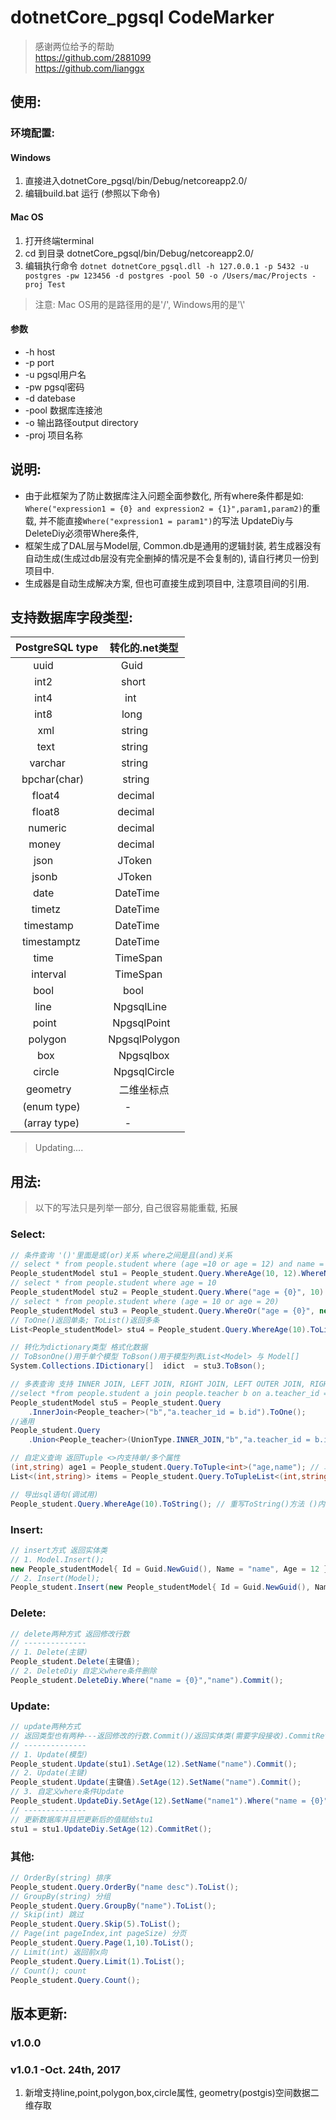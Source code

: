 # dotnetCore_pgsql CodeMarker
>感谢两位给予的帮助</br>
>https://github.com/2881099</br>
>https://github.com/lianggx
## 使用: 
### 环境配置: 
#### Windows
1. 直接进入dotnetCore_pgsql/bin/Debug/netcoreapp2.0/
2. 编辑build.bat 运行 (参照以下命令)
#### Mac OS
1. 打开终端terminal
2. cd 到目录 dotnetCore_pgsql/bin/Debug/netcoreapp2.0/
3. 编辑执行命令
`dotnet dotnetCore_pgsql.dll -h 127.0.0.1 -p 5432 -u postgres -pw 123456 -d postgres -pool 50 -o /Users/mac/Projects -proj Test`
> 注意: Mac OS用的是路径用的是'/', Windows用的是'\\'
#### 参数
- -h host
- -p port
- -u pgsql用户名
- -pw pgsql密码
- -d datebase
- -pool 数据库连接池
- -o 输出路径output directory
- -proj 项目名称
## 说明:
* 由于此框架为了防止数据库注入问题全面参数化, 所有where条件都是如: `Where("expression1 = {0} and expression2 = {1}",param1,param2)`的重载, 并不能直接`Where("expression1 = param1")`的写法 UpdateDiy与DeleteDiy必须带Where条件,
* 框架生成了DAL层与Model层, Common.db是通用的逻辑封装, 若生成器没有自动生成(生成过db层没有完全删掉的情况是不会复制的), 请自行拷贝一份到项目中. 
* 生成器是自动生成解决方案, 但也可直接生成到项目中, 注意项目间的引用. 
## 支持数据库字段类型: 
| PostgreSQL type | 转化的.net类型  |
| :-------------: | :-----------: | 
| uuid            | Guid          | 
| int2            | short         | 
| int4            | int           | 
| int8            | long          | 
| xml             | string        | 
| text            | string        | 
| varchar         | string        | 
| bpchar(char)    | string        | 
| float4          | decimal       | 
| float8          | decimal       | 
| numeric         | decimal       | 
| money           | decimal       | 
| json            | JToken        | 
| jsonb           | JToken        | 
| date            | DateTime      | 
| timetz          | DateTime      | 
| timestamp       | DateTime      | 
| timestamptz     | DateTime      | 
| time            | TimeSpan      | 
| interval        | TimeSpan      | 
| bool            | bool          | 
| line            | NpgsqlLine    | 
| point           | NpgsqlPoint   | 
| polygon         | NpgsqlPolygon | 
| box             | Npgsqlbox     | 
| circle          | NpgsqlCircle  | 
| geometry        |  二维坐标点     | 
| (enum type)     | -             |
| (array type)    | -             |
> Updating....
## 用法:
> 以下的写法只是列举一部分, 自己很容易能重载, 拓展
### Select:
```c#
// 条件查询 '()'里面是或(or)关系 where之间是且(and)关系
// select * from people.student where (age =10 or age = 12) and name = ('name1' or name = 'name2')
People_studentModel stu1 = People_student.Query.WhereAge(10, 12).WhereName("name1","name2").ToOne(); 
// select * from people.student where age = 10
People_studentModel stu2 = People_student.Query.Where("age = {0}", 10).ToOne();
// select * from people.student where (age = 10 or age = 20)
People_studentModel stu3 = People_student.Query.WhereOr("age = {0}", new int[] { 10, 20 }).ToOne();
// ToOne()返回单条; ToList()返回多条
List<People_studentModel> stu4 = People_student.Query.WhereAge(10).ToList();

// 转化为dictionary类型 格式化数据
// ToBsonOne()用于单个模型 ToBson()用于模型列表List<Model> 与 Model[]
System.Collections.IDictionary[]  idict  = stu3.ToBson();

// 多表查询 支持 INNER JOIN, LEFT JOIN, RIGHT JOIN, LEFT OUTER JOIN, RIGHT OUTER JOIN
//select *from people.student a join people.teacher b on a.teacher_id = b.id limit 1
People_studentModel stu5 = People_student.Query
    .InnerJoin<People_teacher>("b","a.teacher_id = b.id").ToOne();
//通用
People_student.Query
    .Union<People_teacher>(UnionType.INNER_JOIN,"b","a.teacher_id = b.id").ToOne();

// 自定义查询 返回Tuple <>内支持单/多个属性
(int,string) age1 = People_student.Query.ToTuple<int>("age,name"); // 单条
List<(int,string)> items = People_student.Query.ToTupleList<(int,string)>("age,name"); // 多条

// 导出sql语句(调试用)
People_student.Query.WhereAge(10).ToString(); // 重写ToString()方法 ()内可以写数据库字段名称
```
### Insert:
```c#
// insert方式 返回实体类
// 1. Model.Insert();
new People_studentModel{ Id = Guid.NewGuid(), Name = "name", Age = 12 }.Insert();
// 2. Insert(Model);
People_student.Insert(new People_studentModel{ Id = Guid.NewGuid(), Name = "name", Age = 12 });
```
### Delete:
```c#
// delete两种方式 返回修改行数
// --------------
// 1. Delete(主键)
People_student.Delete(主键值);
// 2. DeleteDiy 自定义where条件删除
People_student.DeleteDiy.Where("name = {0}","name").Commit();
```
### Update:
```c#
// update两种方式 
// 返回类型也有两种---返回修改的行数.Commit()/返回实体类(需要字段接收).CommitRet()
// --------------
// 1. Update(模型)
People_student.Update(stu1).SetAge(12).SetName("name").Commit(); 
// 2. Update(主键)
People_student.Update(主键值).SetAge(12).SetName("name").Commit(); 
// 3. 自定义where条件Update
People_student.UpdateDiy.SetAge(12).SetName("name1").Where("name = {0}","name").Commit();
// --------------
// 更新数据库并且把更新后的值赋给stu1
stu1 = stu1.UpdateDiy.SetAge(12).CommitRet();
```
### 其他:
```c#
// OrderBy(string) 排序
People_student.Query.OrderBy("name desc").ToList();
// GroupBy(string) 分组
People_student.Query.GroupBy("name").ToList();
// Skip(int) 跳过
People_student.Query.Skip(5).ToList();
// Page(int pageIndex,int pageSize) 分页
People_student.Query.Page(1,10).ToList();
// Limit(int) 返回前x向
People_student.Query.Limit(1).ToList();
// Count(); count
People_student.Query.Count();
```
## 版本更新: 
### v1.0.0
### v1.0.1 -Oct. 24th, 2017 
1. 新增支持line,point,polygon,box,circle属性, geometry(postgis)空间数据二维存取
